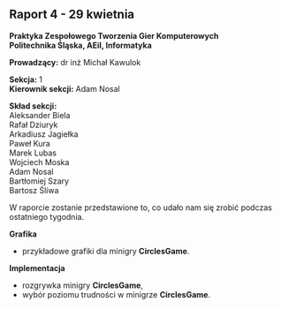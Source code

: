 ## Raport 4 - 29 kwietnia
**Praktyka Zespołowego Tworzenia Gier Komputerowych**  
**Politechnika Śląska, AEiI, Informatyka**  

**Prowadzący:** dr inż Michał Kawulok

**Sekcja:** 1  
**Kierownik sekcji:** Adam Nosal  

**Skład sekcji:**  
Aleksander Biela  
Rafał Dziuryk  
Arkadiusz Jagiełka  
Paweł Kura  
Marek Lubas  
Wojciech Moska   
Adam Nosal   
Bartłomiej Szary   
Bartosz Śliwa  

<div style="page-break-after: always;"></div>

W raporcie zostanie przedstawione to, co udało nam się zrobić podczas ostatniego tygodnia.

**Grafika**
- przykładowe grafiki dla minigry **CirclesGame**.

**Implementacja**
- rozgrywka minigry **CirclesGame**,
- wybór poziomu trudności w minigrze **CirclesGame**.
